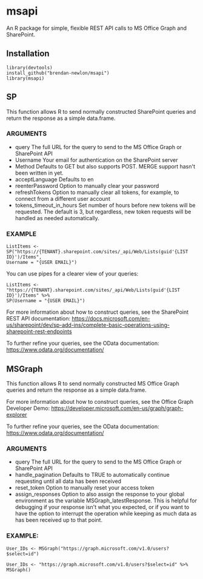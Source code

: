 # msapi
An R package for simple, flexible REST API calls to MS Office Graph and SharePoint.

## Installation

	library(devtools)
	install_github("brendan-newlon/msapi")
	library(msapi)
    

## SP

This function allows R to send normally constructed SharePoint queries and return the response as a simple data.frame. 

### ARGUMENTS 
- query
The full URL for the query to send to the MS Office Graph or SharePoint API
- Username 
Your email for authentication on the SharePoint server
- Method 
Defaults to GET but also supports POST. MERGE support hasn't been written in yet.
- acceptLanguage 
Defaults to en
- reenterPassword 
Option to manually clear your password
- refreshTokens 
Option to manually clear all tokens, for example, to connect from a different user account
- tokens_timeout_in_hours 
Set number of hours before new tokens will be requested. The default is 3, but regardless, new token requests will be handled as needed automatically.


### EXAMPLE

	ListItems <- SP("https://{TENANT}.sharepoint.com/sites/_api/Web/Lists(guid'{LIST ID}')/Items", 
	Username = "{USER EMAIL}")

You can use pipes for a clearer view of your queries:

	ListItems <- "https://{TENANT}.sharepoint.com/sites/_api/Web/Lists(guid'{LIST ID}')/Items" %>% 
	SP(Username = "{USER EMAIL}")


For more information about how to construct queries, see the SharePoint REST API documentation: https://docs.microsoft.com/en-us/sharepoint/dev/sp-add-ins/complete-basic-operations-using-sharepoint-rest-endpoints

To further refine your queries, see the OData documentation: https://www.odata.org/documentation/

## MSGraph

This function allows R to send normally constructed MS Office Graph queries and return the response as a simple data.frame. 

For more information about how to construct queries, see the Office Graph Developer Demo: https://developer.microsoft.com/en-us/graph/graph-explorer

To further refine your queries, see the OData documentation: https://www.odata.org/documentation/


### ARGUMENTS 

- query 
The full URL for the query to send to the MS Office Graph or SharePoint API
- handle_pagination 
Defaults to TRUE to automatically continue requesting until all data has been received
- reset_token 
Option to manually reset your access token
- assign_responses 
Option to also assign the response to your global environment as the variable MSGraph_latestResponse. This is helpful for debugging if your response isn't what you expected, or if you want to have the option to interrupt the operation while keeping as much data as has been received up to that point.

### EXAMPLE:
  
	User_IDs <- MSGraph("https://graph.microsoft.com/v1.0/users?$select=id")

	User_IDs <- "https://graph.microsoft.com/v1.0/users?$select=id" %>% MSGraph()
